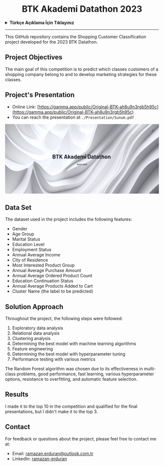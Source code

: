 <h1 align="center">BTK Akademi Datathon 2023</h1>

<details>
<summary><b>Türkçe Açıklama İçin Tıklayınız</b></summary>
  
Bu GitHub deposu, 2023 BTK Datathon yarışmasına katılarak geliştirilen Alışveriş Müşteri Sınıflandırma projesini içerir.

## Proje Amaçları

Bu yarışmanın temel amacı, bir alışveriş firmasının müşterilerinin hangi sınıflara ait olduğunu tahmin etmek ve bu sınıflar için pazarlama stratejileri geliştirmektir.

## Proje Sunumu

- Online Link: [https://gamma.app/public/Original-BTK-ah8u9n3rgb5h95c](https://gamma.app/public/Original-BTK-ah8u9n3rgb5h95c)
- Sunuma ayrıca `./Presentation/Sunum.pdf` kısmından da ulaşabilirsiniz.

<p align="center">
<a href="https://gamma.app/public/Original-BTK-ah8u9n3rgb5h95c" target="_blank">
<img src="./Presentation/image-1.png" width=600>
</a>
</p>


## Veri Seti

Çalışılan veri seti aşağıdaki özellikleri içerir:
- Cinsiyet
- Yaş Grubu
- Medeni Durum
- Eğitim Düzeyi
- İstihdam Durumu
- Yıllık Ortalama Gelir
- Yaşadığı Şehir
- En Çok İlgilendiği Ürün Grubu
- Yıllık Ortalama Satın Alım Miktarı
- Yıllık Ortalama Sipariş Verilen Ürün Adedi
- Eğitime Devam Etme Durumu
- Yıllık Ortalama Sepete Atılan Ürün Adedi
- Öbek İsmi (Tahmin edilecek olan etiket)

## Çözüm Yaklaşımı

Proje süresince aşağıdaki adımlar takip edildi:
1. Keşifsel veri analizi
2. İlişkisel veri analizi
3. Kümeleme analizi
4. Makine öğrenmesi algoritmaları ile en iyi modelin belirlenmesi
5. Feature engineering
6. Hiperparametre ayarı ile en iyi modelin belirlenmesi
7. Çeşitli metriklerle başarı testleri

Random Forest algoritması, çoklu sınıf problemlerinde etkili olması, iyi performans göstermesi, hızlı öğrenmesi, çeşitli hiperparametre seçeneklerine sahip olması, overfittinge karşı dayanıklı olması ve otomatik özellik seçimi yapması nedeniyle tercih edildi.

## Sonuçlar

Yarışmada ilk 10'a kalarak final sunumlarına hak kazandım, ancak ilk 3'te bulunamadım.

## İletişim

Proje hakkında geri bildirim veya sorularınız için lütfen iletişime geçin: 
- E-posta: [ramazan.erduran@outlook.com.tr](mailto:ramazan.erduran@outlook.com.tr)
- LinkedIn: [ramazan-erduran](https:www.linkedin.com/in/ramazan-erduran)

</details>

---

This GitHub repository contains the Shopping Customer Classification project developed for the 2023 BTK Datathon.

## Project Objectives

The main goal of this competition is to predict which classes customers of a shopping company belong to and to develop marketing strategies for these classes.

## Project's Presentation

- Online Link: [https://gamma.app/public/Original-BTK-ah8u9n3rgb5h95c](https://gamma.app/public/Original-BTK-ah8u9n3rgb5h95c)
- You can reach the presentation at `./Presentation/Sunum.pdf`

<p align="center">
<a href="https://gamma.app/public/Original-BTK-ah8u9n3rgb5h95c">
<img src="./Presentation/image-1.png" width=600>
</a>
</p>

## Data Set

The dataset used in the project includes the following features:
- Gender
- Age Group
- Marital Status
- Education Level
- Employment Status
- Annual Average Income
- City of Residence
- Most Interested Product Group
- Annual Average Purchase Amount
- Annual Average Ordered Product Count
- Education Continuation Status
- Annual Average Products Added to Cart
- Cluster Name (the label to be predicted)

## Solution Approach

Throughout the project, the following steps were followed:
1. Exploratory data analysis
2. Relational data analysis
3. Clustering analysis
4. Determining the best model with machine learning algorithms
5. Feature engineering
6. Determining the best model with hyperparameter tuning
7. Performance testing with various metrics

The Random Forest algorithm was chosen due to its effectiveness in multi-class problems, good performance, fast learning, various hyperparameter options, resistance to overfitting, and automatic feature selection.

## Results

I made it to the top 10 in the competition and qualified for the final presentations, but I didn't make it to the top 3.

## Contact

For feedback or questions about the project, please feel free to contact me at:
- Email: [ramazan.erduran@outlook.com.tr](mailto:ramazan.erduran@outlook.com.tr)
- LinkedIn: [ramazan-erduran](https://www.linkedin.com/in/ramazan-erduran)
